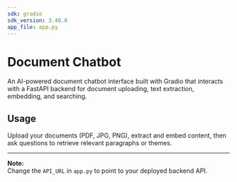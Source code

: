 ```yaml
---
sdk: gradio
sdk_version: 3.40.0
app_file: app.py
---
```


# Document Chatbot

An AI-powered document chatbot interface built with Gradio that interacts with a FastAPI backend for document uploading, text extraction, embedding, and searching.

## Usage

Upload your documents (PDF, JPG, PNG), extract and embed content, then ask questions to retrieve relevant paragraphs or themes.

---

**Note:**  
Change the `API_URL` in `app.py` to point to your deployed backend API.
